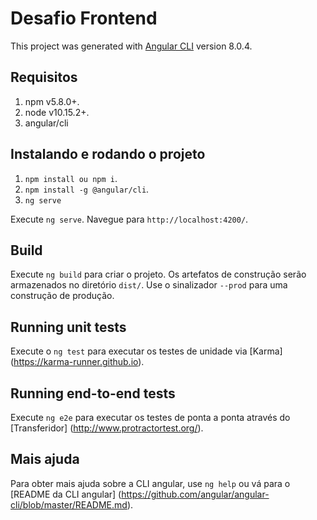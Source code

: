 # Desafio Frontend

This project was generated with [Angular CLI](https://github.com/angular/angular-cli) version 8.0.4.

## Requisitos

1. npm v5.8.0+.
2. node v10.15.2+.
3. angular/cli

## Instalando e rodando o projeto

1. `npm install ou npm i`.
2. `npm install -g @angular/cli`.
3. `ng serve`

Execute `ng serve`. Navegue para `http://localhost:4200/`.

## Build

Execute `ng build` para criar o projeto. Os artefatos de construção serão armazenados no diretório `dist/`. Use o sinalizador `--prod` para uma construção de produção.

## Running unit tests

Execute o `ng test` para executar os testes de unidade via [Karma] (https://karma-runner.github.io).

## Running end-to-end tests

Execute `ng e2e` para executar os testes de ponta a ponta através do [Transferidor] (http://www.protractortest.org/).

## Mais ajuda

Para obter mais ajuda sobre a CLI angular, use `ng help` ou vá para o [README da CLI angular] (https://github.com/angular/angular-cli/blob/master/README.md).
